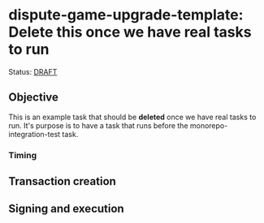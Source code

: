 # dispute-game-upgrade-template: Delete this once we have real tasks to run

Status: [DRAFT]()

## Objective

This is an example task that should be **deleted** once we have real tasks to run. It's purpose is to have a task that runs before the monorepo-integration-test task.

### Timing

## Transaction creation

## Signing and execution


